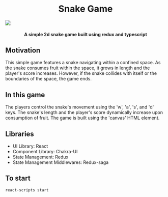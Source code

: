 <h1 align="center">
  <h1 align="center">Snake Game</h1>
</h1>

<img src="https://media.giphy.com/media/T5O1wNcyMjLOTayyL6/giphy.gif" style="display: block;
  margin-left: auto;
  margin-right: auto;">
</img>

<h4 align="center">A simple 2d snake game built using redux and typescript</h4>

## Motivation

This simple game features a snake navigating within a confined space. 
As the snake consumes fruit within the space, it grows in length and the player's score increases. 
However, if the snake collides with itself or the boundaries of the space, the game ends.

## In this game
 The players control the snake's movement using the 'w', 'a', 's', and 'd' keys. 
 The snake's length and the player's score dynamically increase upon consumption of fruit. 
 The game is built using the 'canvas' HTML element.

## Libraries

- UI Library: React
- Component Library: Chakra-UI
- State Management: Redux
- State Management Middlewares: Redux-saga

## To start

```Shell
react-scripts start
```